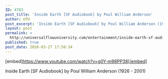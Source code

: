 ```yaml
---
ID: 4783
post_title: 'Inside Earth [SF Audiobook] by Poul William Anderson'
author: UfU
post_excerpt: 'Inside Earth [SF Audiobook] by Poul William Anderson (1926 - 2001)'
layout: post
permalink: >
  http://universalflowuniversity.com/entertainment/inside-earth-sf-audiobook-by-poul-william-anderson/
published: true
post_date: 2016-03-27 17:58:34
---
```

[embed]https://www.youtube.com/watch?v=g0Y-m98PP38[/embed]<br>
<p>Inside Earth [SF Audiobook] by Poul William Anderson (1926 - 2001)</p>